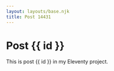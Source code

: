 ```yaml
---
layout: layouts/base.njk
title: Post 14431
---
```


# Post {{ id }}

This is post {{ id }} in my Eleventy project.
